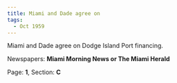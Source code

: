 ```yaml
---  
title: Miami and Dade agree on  
tags:  
  - Oct 1959  
---  
```

  
Miami and Dade agree on Dodge Island Port financing.  
  
Newspapers: **Miami Morning News or The Miami Herald**  
  
Page: **1**, Section: **C** 
